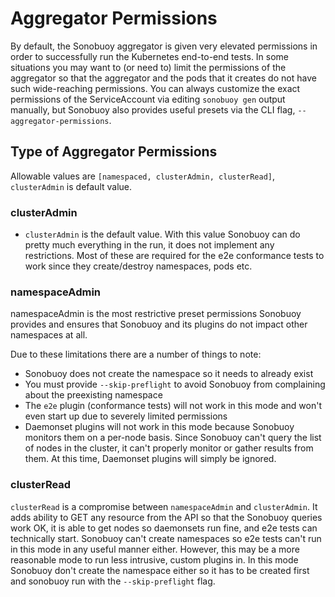 # Aggregator Permissions

By default, the Sonobuoy aggregator is given very elevated permissions in order to successfully run the Kubernetes end-to-end tests. In some situations you may want to (or need to) limit the permissions of the aggregator so that the aggregator and the pods that it creates do not have such wide-reaching permissions. You can always customize the exact permissions of the ServiceAccount via editing `sonobuoy gen` output manually, but Sonobuoy also provides useful presets via the CLI flag, `--aggregator-permissions`.

## Type of Aggregator Permissions

Allowable values are `[namespaced, clusterAdmin, clusterRead]`, `clusterAdmin` is default value.

### clusterAdmin

- `clusterAdmin` is the default value. With this value Sonobuoy can do pretty much everything in the run, it does not implement any restrictions. Most of these are required for the e2e conformance tests to work since they create/destroy namespaces, pods etc.

### namespaceAdmin

namespaceAdmin is the most restrictive preset permissions Sonobuoy provides and ensures that Sonobuoy and its plugins do not impact other namespaces at all.

Due to these limitations there are a number of things to note:
 - Sonobuoy does not create the namespace so it needs to already exist
 - You must provide `--skip-preflight` to avoid Sonobuoy from complaining about the preexisting namespace
 - The `e2e` plugin (conformance tests) will not work in this mode and won't even start up due to severely limited permissions
 - Daemonset plugins will not work in this mode because Sonobuoy monitors them on a per-node basis. Since Sonobuoy can't query the list of nodes in the cluster, it can't properly monitor or gather results from them. At this time, Daemonset plugins will simply be ignored.

### clusterRead

`clusterRead` is a compromise between `namespaceAdmin` and `clusterAdmin`. It adds ability to GET any resource from the API so that the Sonobuoy queries work OK, it is able to get nodes so daemonsets run fine, and e2e tests can technically start. Sonobuoy can't create namespaces so e2e tests can't run in this mode in any useful manner either. However, this may be a more reasonable mode to run less intrusive, custom plugins in. In this mode Sonobuoy don't create the namespace either so it has to be created first and sonobuoy run with the `--skip-preflight` flag.
